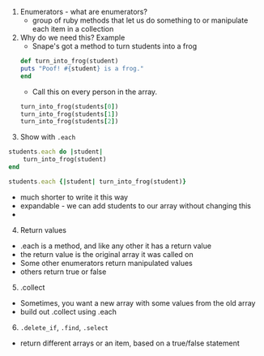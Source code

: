 1. Enumerators - what are enumerators?
	+ group of ruby methods that let us do something to or manipulate each item in a collection
2. Why do we need this? Example
	+ Snape's got a method to turn students into a frog
	```ruby
	def turn_into_frog(student)
  	puts "Poof! #{student} is a frog."
	end
	```
	+ Call this on every person in the array.
	```ruby
	turn_into_frog(students[0]) 
	turn_into_frog(students[1])
	turn_into_frog(students[2])
	```
3. Show with `.each`

```ruby
students.each do |student|
	turn_into_frog(student)
end

students.each {|student| turn_into_frog(student)}
```

+ much shorter to write it this way
+ expandable - we can add students to our array without changing this
+ 

4. Return values
 + .each is a method, and like any other it has a return value
 + the return value is the original array it was called on
 + Some other enumerators return manipulated values
 + others return true or false

5. .collect
 + Sometimes, you want a new array with some values from the old array
 + build out .collect using .each

6. `.delete_if`, `.find`, `.select`

 + return different arrays or an item, based on a true/false statement



